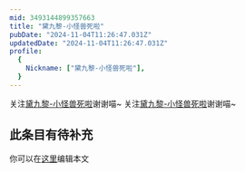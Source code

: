 ```yaml
---
mid: 3493144899357663
title: "黛九黎-小怪兽死啦"
pubDate: "2024-11-04T11:26:47.031Z"
updatedDate: "2024-11-04T11:26:47.031Z"
profile:
  {
    Nickname: ["黛九黎-小怪兽死啦"],
  }
---
```


关注[黛九黎-小怪兽死啦](https://space.bilibili.com/3493144899357663)谢谢喵~ 关注[黛九黎-小怪兽死啦](https://space.bilibili.com/3493144899357663)谢谢喵~

## 此条目有待补充
你可以在[这里](https://github.com/Yuhanawa/VTuber.ICU/edit/master/src/content/v/黛九黎-小怪兽死啦/index.md)编辑本文
